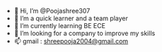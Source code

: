 - 👋 Hi, I’m @Poojashree307
- 👀 I’m  a quick learner and a team player 
- 🌱 I’m currently learning BE ECE
- 💞️ I’m looking for a company to improve my skills 
- 📫 gmail : shreepooja2004@gmail.com

<!---
Poojashree307/Poojashree307 is a ✨ special ✨ repository because its `README.md` (this file) appears on your GitHub profile.
You can click the Preview link to take a look at your changes.
--->
